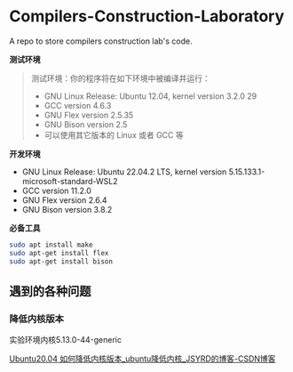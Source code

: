 # Compilers-Construction-Laboratory
A repo to store compilers construction lab's code.

**测试环境**

> 测试环境：你的程序将在如下环境中被编译并运行：
>
> - GNU Linux Release: Ubuntu 12.04, kernel version 3.2.0 29
> - GCC version 4.6.3
> - GNU Flex version 2.5.35
> - GNU Bison version 2.5
> - 可以使用其它版本的 Linux 或者 GCC 等

**开发环境**

- GNU Linux Release: Ubuntu 22.04.2 LTS, kernel version 5.15.133.1-microsoft-standard-WSL2
- GCC version 11.2.0
- GNU Flex version 2.6.4
- GNU Bison version 3.8.2

**必备工具**

```bash
sudo apt install make
sudo apt-get install flex
sudo apt-get install bison
```

## 遇到的各种问题

### 降低内核版本

实验环境内核5.13.0-44-generic

[Ubuntu20.04 如何降低内核版本_ubuntu降低内核_JSYRD的博客-CSDN博客](https://blog.csdn.net/qq_49814035/article/details/116035670)
